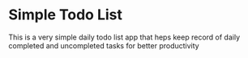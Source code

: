 # Simple Todo List
 This is a very simple daily todo list app that heps keep record of daily completed and uncompleted tasks for better productivity
